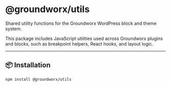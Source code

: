 # @groundworx/utils

Shared utility functions for the Groundworx WordPress block and theme system.

This package includes JavaScript utilities used across Groundworx plugins and blocks, such as breakpoint helpers, React hooks, and layout logic.

---

## 📦 Installation

```bash
npm install @groundworx/utils
